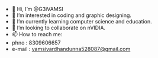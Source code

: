 - 👋 Hi, I’m @G3iVAMSI
- 👀 I’m interested in coding and graphic designing.
- 🌱 I’m currently learning computer science and education.
- 💞️ I’m looking to collaborate on nVIDIA.
- 📫 How to reach me:
- phno    : 8309606657
- e-mail  : vamsivardhandunna528087@gmail.com
  

<!---
G3iVAMSI/G3iVAMSI is a ✨ special ✨ repository because its `README.md` (this file) appears on your GitHub profile.
You can click the Preview link to take a look at your changes.
--->
